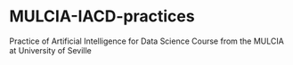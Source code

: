 # MULCIA-IACD-practices
Practice of Artificial Intelligence for Data Science Course from the MULCIA at University of Seville
